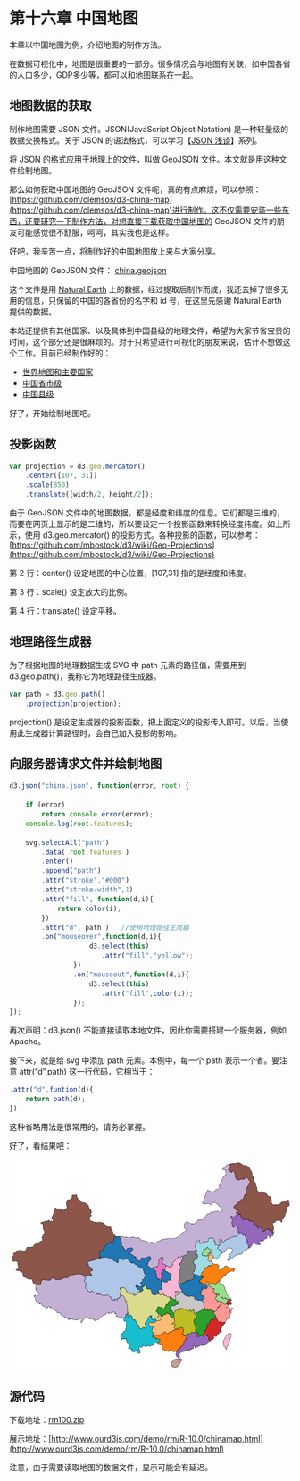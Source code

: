 # 第十六章 中国地图

本章以中国地图为例，介绍地图的制作方法。

在数据可视化中，地图是很重要的一部分。很多情况会与地图有关联，如中国各省的人口多少，GDP多少等，都可以和地图联系在一起。

## 地图数据的获取

制作地图需要 JSON 文件。JSON(JavaScript Object Notation) 是一种轻量级的数据交换格式。关于 JSON 的语法格式，可以学习【[JSON 浅谈](http://www.ourd3js.com/wordpress/?cat=309)】系列。

将 JSON 的格式应用于地理上的文件，叫做 GeoJSON 文件。本文就是用这种文件绘制地图。

那么如何获取中国地图的 GeoJSON 文件呢，真的有点麻烦，可以参照：[https://github.com/clemsos/d3-china-map](https://github.com/clemsos/d3-china-map)进行制作。这不仅需要安装一些东西，还要研究一下制作方法，对想直接下载获取中国地图的 GeoJSON 文件的朋友可能感觉很不舒服，呵呵，其实我也是这样。

好吧，我辛苦一点，将制作好的中国地图放上来与大家分享。

中国地图的 GeoJSON 文件： [china.geojson](http://www.ourd3js.com/demo/rm/R-10.0/china.geojson)

这个文件是用 [Natural Earth](http://www.naturalearthdata.com/downloads/) 上的数据，经过提取后制作而成，我还去掉了很多无用的信息，只保留的中国的各省份的名字和 id 号，在这里先感谢 Natural Earth 提供的数据。

本站还提供有其他国家、以及具体到中国县级的地理文件，希望为大家节省宝贵的时间，这个部分还是很麻烦的。对于只希望进行可视化的朋友来说，估计不想做这个工作。目前已经制作好的：

- [世界地图和主要国家](http://www.ourd3js.com/wordpress/?p=668)
- [中国省市级](http://www.ourd3js.com/wordpress/?p=638)
- [中国县级](http://www.ourd3js.com/wordpress/?p=739)

好了，开始绘制地图吧。

## 投影函数

```javascript
var projection = d3.geo.mercator()
    .center([107, 31])
    .scale(850)
    .translate([width/2, height/2]);
```

由于 GeoJSON 文件中的地图数据，都是经度和纬度的信息。它们都是三维的，而要在网页上显示的是二维的，所以要设定一个投影函数来转换经度纬度。如上所示，使用 d3.geo.mercator() 的投影方式。各种投影的函数，可以参考： [https://github.com/mbostock/d3/wiki/Geo-Projections](https://github.com/mbostock/d3/wiki/Geo-Projections)

第 2 行：center() 设定地图的中心位置，[107,31] 指的是经度和纬度。

第 3 行：scale() 设定放大的比例。

第 4 行：translate() 设定平移。

## 地理路径生成器

为了根据地图的地理数据生成 SVG 中 path 元素的路径值，需要用到 d3.geo.path()，我称它为地理路径生成器。

```javascript
var path = d3.geo.path()
    .projection(projection);
```

projection() 是设定生成器的投影函数，把上面定义的投影传入即可。以后，当使用此生成器计算路径时，会自己加入投影的影响。

## 向服务器请求文件并绘制地图

```javascript
d3.json("china.json", function(error, root) {
        
    if (error) 
        return console.error(error);
    console.log(root.features);
        
    svg.selectAll("path")
        .data( root.features )
        .enter()
        .append("path")
        .attr("stroke","#000")
        .attr("stroke-width",1)
        .attr("fill", function(d,i){
            return color(i);
        })
        .attr("d", path )   //使用地理路径生成器
        .on("mouseover",function(d,i){
                    d3.select(this)
                       .attr("fill","yellow");
                })
                .on("mouseout",function(d,i){
                    d3.select(this)
                       .attr("fill",color(i));
                });
});
```

再次声明：d3.json() 不能直接读取本地文件，因此你需要搭建一个服务器，例如 Apache。

接下来，就是给 svg 中添加 path 元素。本例中，每一个 path 表示一个省。要注意 attr(“d”,path) 这一行代码，它相当于：

```javascript
.attr("d",funtion(d){
    return path(d);
})
```

这种省略用法是很常用的，请务必掌握。

好了，看结果吧：

![中国地图](./images/chinamap-1.png)

## 源代码

下载地址：[rm100.zip](http://www.ourd3js.com/src/rm/rm100.zip)

展示地址：[http://www.ourd3js.com/demo/rm/R-10.0/chinamap.html](http://www.ourd3js.com/demo/rm/R-10.0/chinamap.html)

注意，由于需要读取地图的数据文件，显示可能会有延迟。
